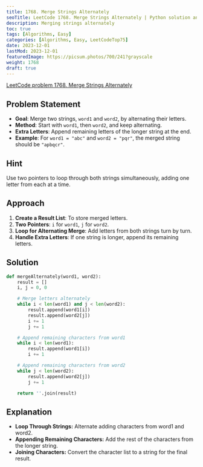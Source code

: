```yaml
---
title: 1768. Merge Strings Alternately
seoTitle: LeetCode 1768. Merge Strings Alternately | Python solution and explanation
description: Merging strings alternately
toc: true
tags: [Algorithms, Easy]
categories: [Algorithms, Easy, LeetCodeTop75]
date: 2023-12-01
lastMod: 2023-12-01
featuredImage: https://picsum.photos/700/241?grayscale
weight: 1768
draft: true
---
```


[LeetCode problem 1768. Merge Strings Alternately](https://leetcode.com/problems/merge-strings-alternately)

## Problem Statement

- **Goal**: Merge two strings, `word1` and `word2`, by alternating their letters.
- **Method**: Start with `word1`, then `word2`, and keep alternating.
- **Extra Letters**: Append remaining letters of the longer string at the end.
- **Example**: For `word1 = "abc"` and `word2 = "pqr"`, the merged string should be `"apbqcr"`.

## Hint

Use two pointers to loop through both strings simultaneously, adding one letter from each at a time.

## Approach

1. **Create a Result List**: To store merged letters.
2. **Two Pointers**: `i` for `word1`, `j` for `word2`.
3. **Loop for Alternating Merge**: Add letters from both strings turn by turn.
4. **Handle Extra Letters**: If one string is longer, append its remaining letters.

## Solution

```python
def mergeAlternately(word1, word2):
    result = []
    i, j = 0, 0

    # Merge letters alternately
    while i < len(word1) and j < len(word2):
        result.append(word1[i])
        result.append(word2[j])
        i += 1
        j += 1

    # Append remaining characters from word1
    while i < len(word1):
        result.append(word1[i])
        i += 1

    # Append remaining characters from word2
    while j < len(word2):
        result.append(word2[j])
        j += 1

    return ''.join(result)
```

## Explanation

- **Loop Through Strings:** Alternate adding characters from word1 and word2.
- **Appending Remaining Characters:** Add the rest of the characters from the longer string.
- **Joining Characters:** Convert the character list to a string for the final result.
